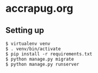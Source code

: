 # accrapug.org

## Setting up
```
$ virtualenv venv
$ . venv/bin/activate
$ pip install -r requirements.txt
$ python manage.py migrate
$ python manage.py runserver
```


